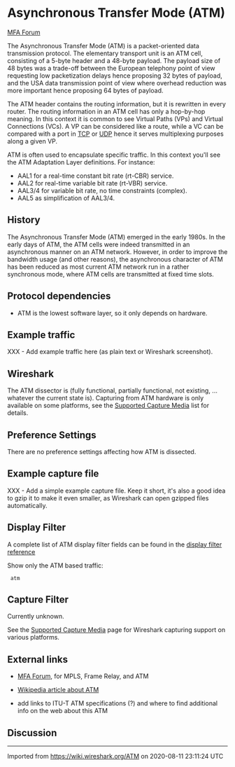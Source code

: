 # Asynchronous Transfer Mode (ATM)

[MFA Forum](http://www.mfaforum.com/)

The Asynchronous Transfer Mode (ATM) is a packet-oriented data transmission protocol. The elementary transport unit is an ATM cell, consisting of a 5-byte header and a 48-byte payload. The payload size of 48 bytes was a trade-off between the European telephony point of view requesting low packetization delays hence proposing 32 bytes of payload, and the USA data transmission point of view where overhead reduction was more important hence proposing 64 bytes of payload.

The ATM header contains the routing information, but it is rewritten in every router. The routing information in an ATM cell has only a hop-by-hop meaning. In this context it is common to see Virtual Paths (VPs) and Virtual Connections (VCs). A VP can be considered like a route, while a VC can be compared with a port in [TCP](/TCP) or [UDP](/UDP) hence it serves multiplexing purposes along a given VP.

ATM is often used to encapsulate specific traffic. In this context you'll see the ATM Adaptation Layer definitions. For instance:

  - AAL1 for a real-time constant bit rate (rt-CBR) service.
  - AAL2 for real-time variable bit rate (rt-VBR) service.
  - AAL3/4 for variable bit rate, no time constraints (complex).
  - AAL5 as simplification of AAL3/4.

## History

The Asynchronous Transfer Mode (ATM) emerged in the early 1980s. In the early days of ATM, the ATM cells were indeed transmitted in an asynchronous manner on an ATM network. However, in order to improve the bandwidth usage (and other reasons), the asynchronous character of ATM has been reduced as most current ATM network run in a rather synchronous mode, where ATM cells are transmitted at fixed time slots.

## Protocol dependencies

  - ATM is the lowest software layer, so it only depends on hardware.

## Example traffic

XXX - Add example traffic here (as plain text or Wireshark screenshot).

## Wireshark

The ATM dissector is (fully functional, partially functional, not existing, ... whatever the current state is). Capturing from ATM hardware is only available on some platforms, see the [Supported Capture Media](/CaptureSetup/NetworkMedia) list for details.

## Preference Settings

There are no preference settings affecting how ATM is dissected.

## Example capture file

XXX - Add a simple example capture file. Keep it short, it's also a good idea to gzip it to make it even smaller, as Wireshark can open gzipped files automatically.

## Display Filter

A complete list of ATM display filter fields can be found in the [display filter reference](http://www.wireshark.org/docs/dfref/a/atm.html)

Show only the ATM based traffic:

``` 
 atm 
```

## Capture Filter

Currently unknown.

See the [Supported Capture Media](/CaptureSetup/NetworkMedia) page for Wireshark capturing support on various platforms.

## External links

  - [MFA Forum](http://www.mfaforum.com/), for MPLS, Frame Relay, and ATM

  - [Wikipedia article about ATM](http://en.wikipedia.org/wiki/Asynchronous_Transfer_Mode)

  - add links to ITU-T ATM specifications (?) and where to find additional info on the web about this ATM

## Discussion

---

Imported from https://wiki.wireshark.org/ATM on 2020-08-11 23:11:24 UTC
